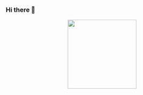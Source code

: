 ### Hi there 👋

<div align="center">
  <a href="https://github.com/davidluiz91">
  <img height="180em" src="https://github-readme-stats.vercel.app/api/top-langs/?username=benhuuur&layout=compact&langs_count=7&theme=cobalt"/>
</div>
